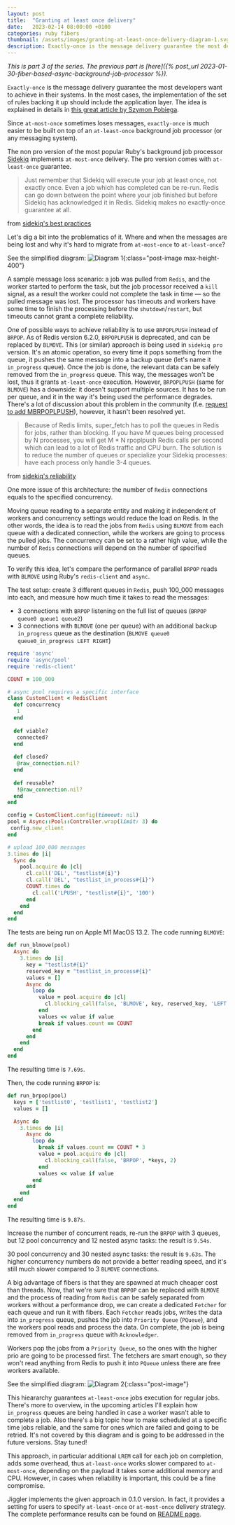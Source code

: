 ```yaml
---
layout: post
title:  "Granting at least once delivery"
date:   2023-02-14 08:00:00 +0100
categories: ruby fibers
thumbnail: /assets/images/granting-at-least-once-delivery-diagram-1.svg
description: Exactly-once is the message delivery guarantee the most developers want to achieve in their systems. In the most cases, the implementation of the set of rules backing it up should include the application layer. When it comes to messaging systems, exactly-once delivery at an app level is much easier to be built on top of at-least-once, since at-most-once sometimes loses messages.
---
```


*This is part 3 of the series. The previous part is [here]({% post_url 2023-01-30-fiber-based-async-background-job-processor %}).*

`Exactly-once` is the message delivery guarantee the most developers want to achieve in their systems. In the most cases, the implementation of the set of rules backing it up should include the application layer. The idea is explained in details in [this great article by Szymon Pobiega](https://exactly-once.github.io/posts/exactly-once-delivery/).

Since `at-most-once` sometimes loses messages, `exactly-once` is much easier to be built on top of an `at-least-once` background job processor (or any messaging system).

The non pro version of the most popular Ruby's background job processor [Sidekiq](https://github.com/mperham/sidekiq) implements `at-most-once` delivery. The pro version comes with `at-least-once` guarantee.

> Just remember that Sidekiq will execute your job at least once, not exactly once. Even a job which has completed can be re-run. Redis can go down between the point where your job finished but before Sidekiq has acknowledged it in Redis. Sidekiq makes no exactly-once guarantee at all.

from [sidekiq's best practices](https://github.com/mperham/sidekiq/wiki/Best-Practices#2-make-your-job-idempotent-and-transactional)

Let's dig a bit into the problematics of it. Where and when the messages are being lost and why it's hard to migrate from `at-most-once` to `at-least-once`?

See the simplified diagram:
![Diagram 1](/assets/images/granting-at-least-once-delivery-diagram-1.svg){:class="post-image max-height-400"}

A sample message loss scenario: a job was pulled from `Redis`, and the worker started to perform the task, but the job processor received a `kill` signal, as a result the worker could not complete the task in time — so the pulled message was lost. The processor has timeouts and workers have some time to finish the processing before the `shutdown`/`restart`, but timeouts cannot grant a complete reliability.

One of possible ways to achieve reliability is to use `BRPOPLPUSH` instead of `BRPOP`. As of Redis version 6.2.0, `BRPOPLPUSH` is deprecated, and can be replaced by `BLMOVE`. This (or similar) approach is being used in `sidekiq pro` version. It's an atomic operation, so every time it pops something from the queue, it pushes the same message into a backup queue (let's name it `in_progress` queue). Once the job is done, the relevant data can be safely removed from the `in_progress` queue. This way, the messages won't be lost, thus it grants `at-least-once` execution. However, `BRPOPLPUSH` (same for `BLMOVE`) has a downside: it doesn't support multiple sources. It has to be run per queue, and it in the way it's being used the performance degrades. There's a lot of discussion about this problem in the community (f.e. [request to add MBRPOPLPUSH](https://github.com/redis/redis/issues/1785)), however, it hasn't been resolved yet.

> Because of Redis limits, super_fetch has to poll the queues in Redis for jobs, rather than blocking. If you have M queues being processed by N processes, you will get M * N rpoplpush Redis calls per second which can lead to a lot of Redis traffic and CPU burn.
> The solution is to reduce the number of queues or specialize your Sidekiq processes: have each process only handle 3-4 queues.

from [sidekiq's reliability](https://github.com/mperham/sidekiq/wiki/Reliability#limitations)

One more issue of this architecture: the number of `Redis` connections equals to the specified concurrency.

Moving queue reading to a separate entity and making it independent of workers and concurrency settings would reduce the load on Redis. In the other words, the idea is to read the jobs from `Redis` using `BLMOVE` from each queue with a dedicated connection, while the workers are going to process the pulled jobs. The concurrency can be set to a rather high value, while the number of `Redis` connections will depend on the number of specified queues.

To verify this idea, let's compare the performance of parallel `BRPOP` reads with `BLMOVE` using Ruby's `redis-client` and `async`.

The test setup: create 3 different queues in `Redis`, push 100_000 messages into each, and measure how much time it takes to read the messages:

- 3 connections with `BRPOP` listening on the full list of queues (`BRPOP queue0 queue1 queue2`)
- 3 connections with `BLMOVE` (one per queue) with an additional backup `in_progress` queue as the destination (`BLMOVE queue0 queue0_in_progress LEFT RIGHT`)

```ruby
require 'async'
require 'async/pool'
require 'redis-client'

COUNT = 100_000

# async pool requires a specific interface
class CustomClient < RedisClient
  def concurrency
   1
  end
 
  def viable?
   connected?
  end
 
  def closed?
   @raw_connection.nil?
  end
 
  def reusable?
   !@raw_connection.nil?
  end
end

config = CustomClient.config(timeout: nil)
pool = Async::Pool::Controller.wrap(limit: 3) do
 config.new_client
end

# upload 100_000 messages
3.times do |i|
  Sync do
    pool.acquire do |cl|
      cl.call('DEL', "testlist#{i}")
      cl.call('DEL', "testlist_in_process#{i}")
      COUNT.times do
        cl.call('LPUSH', "testlist#{i}", '100')
      end
    end
  end
end
```

The tests are being run on Apple M1 MacOS 13.2.
The code running `BLMOVE`:

```ruby
def run_blmove(pool)
  Async do
    3.times do |i|
      key = "testlist#{i}"
      reserved_key = "testlist_in_process#{i}"
      values = []
      Async do
        loop do
          value = pool.acquire do |cl|
            cl.blocking_call(false, 'BLMOVE', key, reserved_key, 'LEFT', 'RIGHT', 2)
          end
          values << value if value
          break if values.count == COUNT
        end
      end
    end
  end
end
```

The resulting time is `7.69s`.

Then, the code running `BRPOP` is:

```ruby
def run_brpop(pool)
  keys = ['testlist0', 'testlist1', 'testlist2']
  values = []

  Async do
    3.times do |i|
      Async do
        loop do
          break if values.count == COUNT * 3
          value = pool.acquire do |cl|
            cl.blocking_call(false, 'BRPOP', *keys, 2)
          end
          values << value if value
        end
      end
    end
  end
end
```

The resulting time is `9.87s`.

Increase the number of concurrent reads, re-run the `BRPOP` with 3 queues, but 12 pool concurrency and 12 nested async tasks: the result is `9.54s`.

30 pool concurrency and 30 nested async tasks: the result is `9.63s`. The higher concurrency numbers do not provide a better reading speed, and it's still much slower compared to 3 `BLMOVE` connections.

A big advantage of fibers is that they are spawned at much cheaper cost than threads. Now, that we're sure that `BRPOP` can be replaced with `BLMOVE` and the process of reading from `Redis` can be safely separated from workers without a performance drop, we can create a dedicated `Fetcher` for each queue and run it with fibers. Each `Fetcher` reads jobs, writes the data into `in_progress` queue, pushes the job into `Priority Queue` (`PQueue`), and the workers pool reads and process the data. On complete, the job is being removed from `in_progress` queue with `Acknowledger`. 

Workers pop the jobs from a `Priority Queue`, so the ones with the higher prio are going to be processed first. The fetchers are smart enough, so they won't read anything from Redis to push it into `PQueue` unless there are free workers available.

See the simplified diagram:
![Diagram 2](/assets/images/granting-at-least-once-delivery-diagram-2.svg){:class="post-image"}

This hieararchy guarantees `at-least-once` jobs execution for regular jobs. There's more to overview, in the upcoming articles I'll explain how `in_progress` queues are being handled in case a worker wasn't able to complete a job. Also there's a big topic how to make scheduled at a specific time jobs reliable, and the same for ones which are failed and going to be retried. It's not covered by this diagram and is going to be addressed in the future versions. Stay tuned!

This approach, in particular additional `LREM` call for each job on completion, adds some overhead, thus `at-least-once` works slower compared to `at-most-once`, depending on the payload it takes some additional memory and CPU. However, in cases when reliability is important, this could be a fine compromise.

Jiggler implements the given approach in 0.1.0 version. In fact, it provides a setting for users to specify `at-least-once` or `at-most-once` delivery strategy. The complete performance results can be found on [README page](https://github.com/tuwukee/jiggler/blob/main/README.md).
